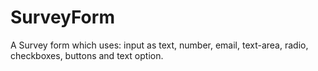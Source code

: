 # SurveyForm
A Survey form which uses:  input as text, number, email,  text-area, radio, checkboxes, buttons and text option.
